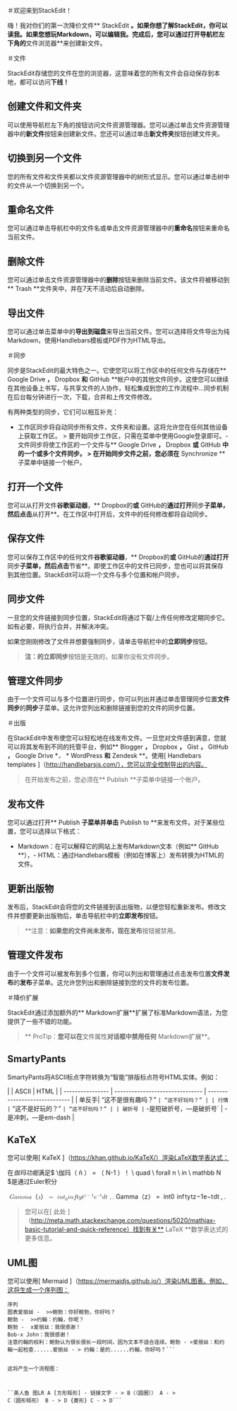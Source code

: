 <p>＃欢迎来到StackEdit！</p>
<p>嗨！我对你们的第一次降价文件** StackEdit <strong>。如果你想了解StackEdit，你可以读我。如果您想玩Markdown，可以编辑我。完成后，您可以通过打开导航栏左下角的</strong>文件浏览器**来创建新文件。</p>
<p>＃文件</p>
<p>StackEdit存储您的文件在您的浏览器，这意味着您的所有文件会自动保存到本地，都可以访问<strong>下线！</strong></p>
<h2 id="创建文件和文件夹">创建文件和文件夹</h2>
<p>可以使用导航栏左下角的按钮访问文件资源管理器。您可以通过单击文件资源管理器中的<strong>新文件</strong>按钮来创建新文件。您还可以通过单击<strong>新文件夹</strong>按钮创建文件夹。</p>
<h2 id="切换到另一个文件">切换到另一个文件</h2>
<p>您的所有文件和文件夹都以文件资源管理器中的树形式显示。您可以通过单击树中的文件从一个切换到另一个。</p>
<h2 id="重命名文件">重命名文件</h2>
<p>您可以通过单击导航栏中的文件名或单击文件资源管理器中的<strong>重命名</strong>按钮来重命名当前文件。</p>
<h2 id="删除文件">删除文件</h2>
<p>您可以通过单击文件资源管理器中的<strong>删除</strong>按钮来删除当前文件。该文件将被移动到** Trash **文件夹中，并在7天不活动后自动删除。</p>
<h2 id="导出文件">导出文件</h2>
<p>您可以通过单击菜单中的<strong>导出到磁盘</strong>来导出当前文件。您可以选择将文件导出为纯Markdown，使用Handlebars模板或PDF作为HTML导出。</p>
<p>＃同步</p>
<p>同步是StackEdit的最大特色之一。它使您可以将工作区中的任何文件与存储在** Google Drive <strong>，</strong> Dropbox <strong>和</strong> GitHub **帐户中的其他文件同步。这使您可以继续在其他设备上书写，与共享文件的人协作，轻松集成到您的工作流程中…同步机制在后台每分钟进行一次，下载，合并和上传文件修改。</p>
<p>有两种类型的同步，它们可以相互补充：</p>
<ul>
<li>工作区同步将自动同步所有文件，文件夹和设置。这将允许您在任何其他设备上获取工作区。	&gt; 要开始同步工作区，只需在菜单中使用Google登录即可。- 文件同步将使工作区的一个文件与** Google Drive <strong>，</strong> Dropbox <strong>或</strong> GitHub <strong>中的一个或多个文件同步。	&gt; 在开始同步文件之前，您必须在</strong> Synchronize **子菜单中链接一个帐户。</li>
</ul>
<h2 id="打开一个文件">打开一个文件</h2>
<p>您可以从打开文件<strong>谷歌驱动器</strong>，** Dropbox的<strong>或</strong> GitHub的<strong>通过打开</strong>同步<strong>子菜单，然后点击</strong>从打开**。在工作区中打开后，文件中的任何修改都将自动同步。</p>
<h2 id="保存文件">保存文件</h2>
<p>您可以保存工作区中的任何文件<strong>谷歌驱动器</strong>，** Dropbox的<strong>或</strong> GitHub的<strong>通过打开</strong>同步<strong>子菜单，然后点击</strong>节省**。即使工作区中的文件已同步，您也可以将其保存到其他位置。StackEdit可以将一个文件与多个位置和帐户同步。</p>
<h2 id="同步文件">同步文件</h2>
<p>一旦您的文件链接到同步位置，StackEdit将通过下载/上传任何修改定期同步它。如有必要，将执行合并，并解决冲突。</p>
<p>如果您刚刚修改了文件并想要强制同步，请单击导航栏中的<strong>立即同步</strong>按钮。</p>
<blockquote>
<p><strong>注：<strong>的</strong>立即同步</strong>按钮是无效的，如果你没有文件同步。</p>
</blockquote>
<h2 id="管理文件同步">管理文件同步</h2>
<p>由于一个文件可以与多个位置进行同步，你可以列出并通过单击管理同步位置<strong>文件同步</strong>的<strong>同步</strong>子菜单。这允许您列出和删除链接到您的文件的同步位置。</p>
<p>＃出版</p>
<p>在StackEdit中发布使您可以轻松地在线发布文件。一旦您对文件感到满意，您就可以将其发布到不同的托管平台，例如** Blogger <strong>，</strong> Dropbox <strong>，</strong> Gist <strong>，</strong> GitHub <strong>，</strong> Google Drive *<em>，</em> * WordPress <strong>和</strong> Zendesk **。使用[ Handlebars templates ]（<a href="http://handlebarsjs.com/%EF%BC%89%EF%BC%8C%E6%82%A8%E5%8F%AF%E4%BB%A5%E5%AE%8C%E5%85%A8%E6%8E%A7%E5%88%B6%E5%AF%BC%E5%87%BA%E7%9A%84%E5%86%85%E5%AE%B9%E3%80%82">http://handlebarsjs.com/），您可以完全控制导出的内容。</a></p>
<blockquote>
<p>在开始发布之前，您必须在** Publish **子菜单中链接一个帐户。</p>
</blockquote>
<h2 id="发布文件">发布文件</h2>
<p>您可以通过打开** Publish <strong>子菜单并单击</strong> Publish to **来发布文件。对于某些位置，您可以选择以下格式：</p>
<ul>
<li>Markdown：在可以解释它的网站上发布Markdown文本（例如** GitHub **），- HTML：通过Handlebars模板（例如在博客上）发布转换为HTML的文件。</li>
</ul>
<h2 id="更新出版物">更新出版物</h2>
<p>发布后，StackEdit会将您的文件链接到该出版物，以便您轻松重新发布。修改文件并想要更新出版物后，单击导航栏中的<strong>立即发布</strong>按钮。</p>
<blockquote>
<p>**注意：<strong>如果您的文件尚未发布，<strong>现在</strong>发布</strong>按钮被禁用。</p>
</blockquote>
<h2 id="管理文件发布">管理文件发布</h2>
<p>由于一个文件可以被发布到多个位置，你可以列出和管理通过点击发布位置<strong>文件发布</strong>的<strong>发布</strong>子菜单。这允许您列出和删除链接到您的文件的发布位置。</p>
<p>＃降价扩展</p>
<p>StackEdit通过添加额外的** Markdown扩展**扩展了标准Markdown语法，为您提供了一些不错的功能。</p>
<blockquote>
<p>** ProTip：<strong>您可以在</strong>文件属性<strong>对话框中禁用任何</strong> Markdown扩展**。</p>
</blockquote>
<h2 id="smartypants">SmartyPants</h2>
<p>SmartyPants将ASCII标点字符转换为“智能”排版标点符号HTML实体。例如：</p>
<p>| | ASCII                           | HTML                          | | ---------------- | ------------------------------- | ----------------------------- | | 单反手| “这不是很有趣吗？” <code>| “这不好玩吗？” | | 行情 |</code> “这不是好玩的？” <code>| “这不好玩吗？” | | 破折号 |</code> -是短破折号，—是破折号` | - 是冲刺，—是em-dash |</p>
<h2 id="katex">KaTeX</h2>
<p>您可以使用[ KaTeX ]（<a href="https://khan.github.io/KaTeX/%EF%BC%89%E6%B8%B2%E6%9F%93LaTeX%E6%95%B0%E5%AD%A6%E8%A1%A8%E8%BE%BE%E5%BC%8F%EF%BC%9A">https://khan.github.io/KaTeX/）渲染LaTeX数学表达式：</a></p>
<p>在<em>伽玛功能</em>满足$ \伽玛（ ñ ） = （ N-1 ）！ \ quad \ forall n \ in \ mathbb N $是通过Euler积分</p>
<p><span class="katex--display"><span class="katex-display"><span class="katex"><span class="katex-mathml"><math><semantics><mrow><mtext>&nbsp;</mtext><mi>G</mi><mi>a</mi><mi>m</mi><mi>m</mi><mi>a</mi><mi mathvariant="normal">（</mi><mi>z</mi><mi mathvariant="normal">）</mi><mo>=</mo><mtext>&nbsp;</mtext><mi>i</mi><mi>n</mi><msubsup><mi>t</mi><mn>0</mn><mtext>&nbsp;</mtext></msubsup><mi>i</mi><mi>n</mi><mi>f</mi><mi>t</mi><mi>y</mi><msup><mi>t</mi><mrow><mi>z</mi><mo>−</mo><mn>1</mn></mrow></msup><msup><mi>e</mi><mrow><mo>−</mo><mi>t</mi></mrow></msup><mi>d</mi><mi>t</mi><mtext>&nbsp;</mtext><mo separator="true">,</mo><mi mathvariant="normal">.</mi></mrow><annotation encoding="application/x-tex">                                             \ Gamma（z）= \ int _0 ^ \ infty t ^ { z-1 } e ^ { -t } dt \ ,. </annotation></semantics></math></span><span class="katex-html" aria-hidden="true"><span class="base"><span class="strut" style="height: 0.68333em; vertical-align: 0em;"></span><span class="mspace">&nbsp;</span><span class="mord mathdefault">G</span><span class="mord mathdefault">a</span><span class="mord mathdefault">m</span><span class="mord mathdefault">m</span><span class="mord mathdefault">a</span><span class="mord cjk_fallback">（</span><span class="mord mathdefault" style="margin-right: 0.04398em;">z</span><span class="mord cjk_fallback">）</span><span class="mspace" style="margin-right: 0.277778em;"></span><span class="mrel">=</span><span class="mspace" style="margin-right: 0.277778em;"></span><span class="mspace">&nbsp;</span></span><span class="base"><span class="strut" style="height: 1.11111em; vertical-align: -0.247em;"></span><span class="mord mathdefault">i</span><span class="mord mathdefault">n</span><span class="mord"><span class="mord mathdefault">t</span><span class="msupsub"><span class="vlist-t vlist-t2"><span class="vlist-r"><span class="vlist" style="height: 0.413em;"><span class="" style="top: -2.453em; margin-left: 0em; margin-right: 0.05em;"><span class="pstrut" style="height: 2.7em;"></span><span class="sizing reset-size6 size3 mtight"><span class="mord mtight">0</span></span></span><span class="" style="top: -3.113em; margin-right: 0.05em;"><span class="pstrut" style="height: 2.7em;"></span><span class="sizing reset-size6 size3 mtight"><span class="mspace mtight"><span class="mtight">&nbsp;</span></span></span></span></span><span class="vlist-s">​</span></span><span class="vlist-r"><span class="vlist" style="height: 0.247em;"><span class=""></span></span></span></span></span></span><span class="mord mathdefault">i</span><span class="mord mathdefault">n</span><span class="mord mathdefault" style="margin-right: 0.10764em;">f</span><span class="mord mathdefault">t</span><span class="mord mathdefault" style="margin-right: 0.03588em;">y</span><span class="mord"><span class="mord mathdefault">t</span><span class="msupsub"><span class="vlist-t"><span class="vlist-r"><span class="vlist" style="height: 0.864108em;"><span class="" style="top: -3.113em; margin-right: 0.05em;"><span class="pstrut" style="height: 2.7em;"></span><span class="sizing reset-size6 size3 mtight"><span class="mord mtight"><span class="mord mathdefault mtight" style="margin-right: 0.04398em;">z</span><span class="mbin mtight">−</span><span class="mord mtight">1</span></span></span></span></span></span></span></span></span><span class="mord"><span class="mord mathdefault">e</span><span class="msupsub"><span class="vlist-t"><span class="vlist-r"><span class="vlist" style="height: 0.843556em;"><span class="" style="top: -3.113em; margin-right: 0.05em;"><span class="pstrut" style="height: 2.7em;"></span><span class="sizing reset-size6 size3 mtight"><span class="mord mtight"><span class="mord mtight">−</span><span class="mord mathdefault mtight">t</span></span></span></span></span></span></span></span></span><span class="mord mathdefault">d</span><span class="mord mathdefault">t</span><span class="mspace">&nbsp;</span><span class="mpunct">,</span><span class="mspace" style="margin-right: 0.166667em;"></span><span class="mord">.</span></span></span></span></span></span></p>
<blockquote>
<p>您可以在[ 此处 ]（<a href="http://meta.math.stackexchange.com/questions/5020/mathjax-basic-tutorial-and-quick-reference%EF%BC%89%E6%89%BE%E5%88%B0%E6%9C%89%E5%85%B3**">http://meta.math.stackexchange.com/questions/5020/mathjax-basic-tutorial-and-quick-reference）找到有关**</a> LaTeX **数学表达式的更多信息。</p>
</blockquote>
<h2 id="uml图">UML图</h2>
<p>您可以使用[ Mermaid ]（<a href="https://mermaidjs.github.io/%EF%BC%89%E6%B8%B2%E6%9F%93UML%E5%9B%BE%E8%A1%A8%E3%80%82%E4%BE%8B%E5%A6%82%EF%BC%8C%E8%BF%99%E5%B0%86%E7%94%9F%E6%88%90%E4%B8%80%E4%B8%AA%E5%BA%8F%E5%88%97%E5%9B%BE%EF%BC%9A">https://mermaidjs.github.io/）渲染UML图表。例如，这将生成一个序列图：</a></p>
<pre class=" language-undefined"><code class="prism language-美人鱼 language-undefined">序列
图表爱丽丝 -  &gt;&gt;鲍勃：你好鲍勃，你好吗？
鲍勃 -  &gt;&gt;约翰：约翰，你呢？
鲍勃 -  x爱丽丝：我很感谢！
Bob-x John：我很感谢！
注意约翰的权利：鲍勃认为很长很长一段时间，因为文本不适合连续。鲍勃 - &gt;爱丽丝：和约翰一起检查......爱丽丝 - &gt; 约翰：是的......约翰，你好吗？```





这将产生一个流程图：

``美人鱼
图LR 
A [方形矩形]  - 链接文字 - &gt; B（（圆圈））
A  - &gt; C（圆形矩形）
B  - &gt; D {菱形} 
C  - &gt; D```

</code></pre>

